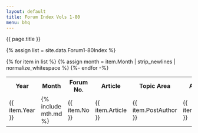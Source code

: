 ```yaml
---
layout: default
title: Forum Index Vols 1-80
menu: bhq
---
```


{{ page.title }}

{% assign list = site.data.Forum1-80Index %}
<table class="forum1-80">
  <tr>
    <th>Year</th>
    <th>Month</th>
    <th>Forum No.</th>
    <th>Article</th>
    <th>Topic Area</th>
    <th>Author</th>
  </tr>
{% for item in list %}
{% assign month = item.Month | strip_newlines | normalize_whitespace %}
  <tr>
  <td>{{ item.Year }}</td>
  <td>{% include mth.md %}</td>
  <td>{{ item.No }}</td>
  <td>{{ item.Article }}</td>
  <td>{{ item.PostAuthor }}</td>
  <td>{{ item.Author }}</td>
  </tr>
{%- endfor -%}
</table>